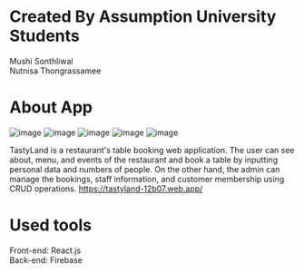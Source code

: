 # Created By Assumption University Students
Mushi Sonthliwal\
Nutnisa Thongrassamee

# About App
![image](https://user-images.githubusercontent.com/74524497/113897031-b33f0c00-97f4-11eb-9e67-95ee98317b26.png)
![image](https://user-images.githubusercontent.com/74524497/153766113-faad81f2-4881-429c-bebc-613c7cd8d991.png)
![image](https://user-images.githubusercontent.com/74524497/153766136-c4473159-a1cc-401a-ad2f-62982dfee72f.png)
![image](https://user-images.githubusercontent.com/74524497/153766154-837aafc2-f51c-43cf-9923-1a3130bf291f.png)
![image](https://user-images.githubusercontent.com/74524497/153766172-70d460b9-29f7-4940-8486-fb4273f5384e.png)

TastyLand is a restaurant's table booking web application. The user can see about, menu, and events of the restaurant and book a table by inputting personal data and numbers of people. On the other hand, the admin can manage the bookings, staff information, and customer membership using CRUD operations.
https://tastyland-12b07.web.app/ 

# Used tools
Front-end: React.js\
Back-end: Firebase

